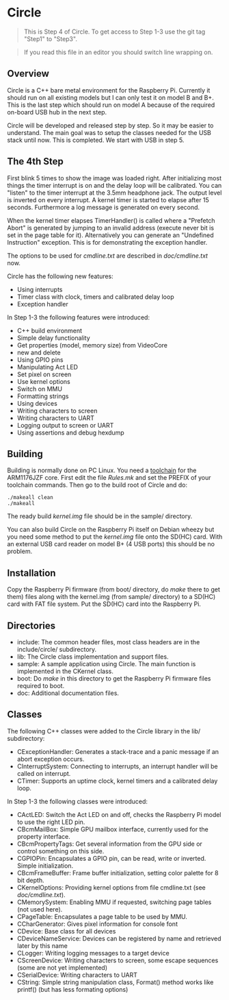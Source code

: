 Circle
======

> This is Step 4 of Circle. To get access to Step 1-3 use the git tag "Step1" to "Step3".

> If you read this file in an editor you should switch line wrapping on.

Overview
--------

Circle is a C++ bare metal environment for the Raspberry Pi. Currently it should run on all existing models but I can only test it on model B and B+. This is the last step which should run on model A because of the required on-board USB hub in the next step.

Circle will be developed and released step by step. So it may be easier to understand. The main goal was to setup the classes needed for the USB stack until now. This is completed. We start with USB in step 5.

The 4th Step
------------

First blink 5 times to show the image was loaded right. After initializing most things the timer interrupt is on and the delay loop will be calibrated. You can "listen" to the timer interrupt at the 3.5mm headphone jack. The output level is inverted on every interrupt. A kernel timer is started to elapse after 15 seconds. Furthermore a log message is generated on every second.

When the kernel timer elapses TimerHandler() is called where a "Prefetch Abort" is generated by jumping to an invalid address (execute never bit is set in the page table for it). Alternatively you can generate an "Undefined Instruction" exception. This is for demonstrating the exception handler.

The options to be used for *cmdline.txt* are described in *doc/cmdline.txt* now.

Circle has the following new features:

* Using interrupts
* Timer class with clock, timers and calibrated delay loop
* Exception handler

In Step 1-3 the following features were introduced:

* C++ build environment
* Simple delay functionality
* Get properties (model, memory size) from VideoCore
* new and delete
* Using GPIO pins
* Manipulating Act LED
* Set pixel on screen
* Use kernel options
* Switch on MMU
* Formatting strings
* Using devices
* Writing characters to screen
* Writing characters to UART
* Logging output to screen or UART
* Using assertions and debug hexdump

Building
--------

Building is normally done on PC Linux. You need a [toolchain](http://elinux.org/Rpi_Software#ARM) for the ARM1176JZF core. First edit the file *Rules.mk* and set the PREFIX of your toolchain commands. Then go to the build root of Circle and do:

`./makeall clean`  
`./makeall`

The ready build *kernel.img* file should be in the sample/ directory.

You can also build Circle on the Raspberry Pi itself on Debian wheezy but you need some method to put the *kernel.img* file onto the SD(HC) card. With an external USB card reader on model B+ (4 USB ports) this should be no problem.

Installation
------------

Copy the Raspberry Pi firmware (from boot/ directory, do *make* there to get them) files along with the kernel.img (from sample/ directory) to a SD(HC) card with FAT file system. Put the SD(HC) card into the Raspberry Pi.

Directories
-----------

* include: The common header files, most class headers are in the include/circle/ subdirectory.
* lib: The Circle class implementation and support files.
* sample: A sample application using Circle. The main function is implemented in the CKernel class.
* boot: Do *make* in this directory to get the Raspberry Pi firmware files required to boot.
* doc: Additional documentation files.

Classes
-------

The following C++ classes were added to the Circle library in the lib/ subdirectory:

* CExceptionHandler: Generates a stack-trace and a panic message if an abort exception occurs.
* CInterruptSystem: Connecting to interrupts, an interrupt handler will be called on interrupt.
* CTimer: Supports an uptime clock, kernel timers and a calibrated delay loop.

In Step 1-3 the following classes were introduced:

* CActLED: Switch the Act LED on and off, checks the Raspberry Pi model to use the right LED pin.
* CBcmMailBox: Simple GPU mailbox interface, currently used for the property interface.
* CBcmPropertyTags: Get several information from the GPU side or control something on this side.
* CGPIOPin: Encapsulates a GPIO pin, can be read, write or inverted. Simple initialization.
* CBcmFrameBuffer: Frame buffer initialization, setting color palette for 8 bit depth.
* CKernelOptions: Providing kernel options from file cmdline.txt (see *doc/cmdline.txt*).
* CMemorySystem: Enabling MMU if requested, switching page tables (not used here).
* CPageTable: Encapsulates a page table to be used by MMU.
* CCharGenerator: Gives pixel information for console font
* CDevice: Base class for all devices
* CDeviceNameService: Devices can be registered by name and retrieved later by this name
* CLogger: Writing logging messages to a target device
* CScreenDevice: Writing characters to screen, some escape sequences (some are not yet implemented)
* CSerialDevice: Writing characters to UART
* CString: Simple string manipulation class, Format() method works like printf() (but has less formating options)
